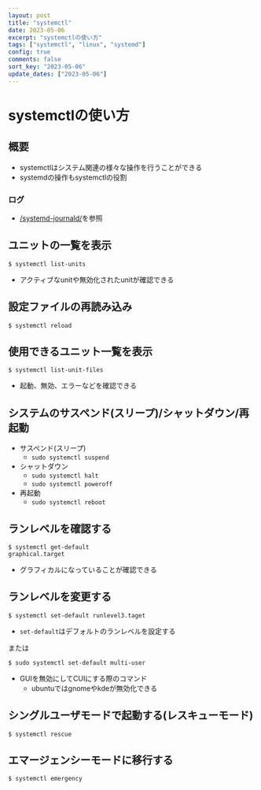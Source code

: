 ```yaml
---
layout: post
title: "systemctl"
date: 2023-05-06
excerpt: "systemctlの使い方"
tags: ["systemctl", "linux", "systemd"]
config: true
comments: false
sort_key: "2023-05-06"
update_dates: ["2023-05-06"]
---
```


# systemctlの使い方

## 概要
 - systemctlはシステム関連の様々な操作を行うことができる
 - systemdの操作もsystemctlの役割

### ログ
 - [/systemd-journald/](/systemd-journald/)を参照

## ユニットの一覧を表示

```console
$ systemctl list-units
```
 - アクティブなunitや無効化されたunitが確認できる

## 設定ファイルの再読み込み

```console
$ systemctl reload 
```

## 使用できるユニット一覧を表示

```console
$ systemctl list-unit-files
```
 - 起動、無効、エラーなどを確認できる

## システムのサスペンド(スリープ)/シャットダウン/再起動
 - サスペンド(スリープ)
   - `sudo systemctl suspend`
 - シャットダウン
   - `sudo systemctl halt` 
   - `sudo systemctl poweroff`
 - 再起動
   - `sudo systemctl reboot`

## ランレベルを確認する

```console
$ systemctl get-default
graphical.target
```
 - グラフィカルになっていることが確認できる

## ランレベルを変更する
 
```console
$ systemctl set-default runlevel3.taget
```
 - `set-default`はデフォルトのランレベルを設定する

または

```console
$ sudo systemctl set-default multi-user
```
 - GUIを無効にしてCUIにする際のコマンド
   - ubuntuではgnomeやkdeが無効化できる

## シングルユーザモードで起動する(レスキューモード)

```console
$ systemctl rescue
```

## エマージェンシーモードに移行する

```console
$ systemctl emergency
```
